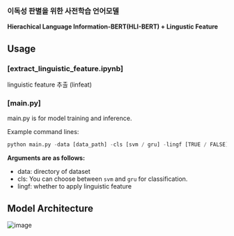 ### 이독성 판별을 위한 사전학습 언어모델

**Hierachical Language Information-BERT(HLI-BERT) + Lingustic Feature**

## Usage
 
###  [extract_linguistic_feature.ipynb]   
linguistic feature 추출 (linfeat)



###  [main.py]  
main.py is for model training and inference.


Example command lines:

```Python
python main.py -data [data_path] -cls [svm / gru] -lingf [TRUE / FALSE]
```

**Arguments are as follows:**

* data: directory of dataset
* cls: You can choose between ```svm``` and ```gru``` for classification.
* lingf: whether to apply linguistic feature


## Model Architecture

![image](https://github.com/Jungmin-YUN-0/Readability_linguistic_feature/assets/76892989/fe45dd13-a5dd-4398-87bf-dd8ea26652e6)






